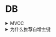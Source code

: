 # DB

<details>

<summary>MVCC</summary>



</details>

<details>

<summary>为什么推荐自增主键</summary>

1. 无序数据必须分裂页
   1. 分裂时阻塞写入（锁页）：分配新页 -> 移动部分数据 -> 更新父节点指针
   2. 增加碎片：页利用率下降
   3. 随机I/O增多
2. 自增主键
   1. 顺序写入：新数据总是追加到B+树最右侧，避免分裂（级联分裂）
   2. 缓存友好：连续主键提升缓冲池命中率
   3. 空间紧凑：页填充率通常更高（页填充率15/16，当页剩余空间<1/16时触发分裂机制）

</details>

